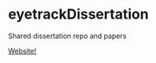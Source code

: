# eyetrackDissertation
Shared dissertation repo
and papers

[Website!](https://collinn.github.io/eyetrackDissertation/)
